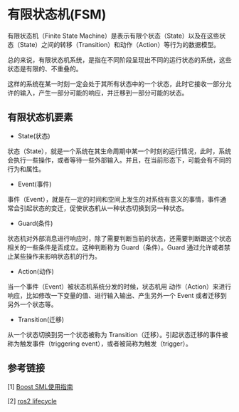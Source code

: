 # 有限状态机(FSM)

有限状态机（Finite State Machine）是表示有限个状态（State）以及在这些状态（State）之间的转移（Transition）和动作（Action）等行为的数据模型。

总的来说，有限状态机系统，是指在不同阶段呈现出不同的运行状态的系统，这些状态是有限的、不重叠的。

这样的系统在某一时刻一定会处于其所有状态中的一个状态，此时它接收一部分允许的输入，产生一部分可能的响应，并迁移到一部分可能的状态。

## 有限状态机要素

- State(状态)

状态（State），就是一个系统在其生命周期中某一个时刻的运行情况，此时，系统会执行一些操作，或者等待一些外部输入。并且，在当前形态下，可能会有不同的行为和属性。

- Event(事件)

事件（Event），就是在一定的时间和空间上发生的对系统有意义的事情，事件通常会引起状态的变迁，促使状态机从一种状态切换到另一种状态。

- Guard(条件)

状态机对外部消息进行响应时，除了需要判断当前的状态，还需要判断跟这个状态相关的一些条件是否成立。这种判断称为 Guard（条件）。Guard 通过允许或者禁止某些操作来影响状态机的行为。

- Action(动作)

当一个事件（Event）被状态机系统分发的时候，状态机用 动作（Action）来进行响应，比如修改一下变量的值、进行输入输出、产生另外一个 Event 或者迁移到另外一个状态等。

- Transition(迁移)

从一个状态切换到另一个状态被称为 Transition（迁移）。引起状态迁移的事件被称为触发事件（triggering event），或者被简称为触发（trigger）。

## 参考链接

[1] [Boost SML使用指南](https://zhuanlan.zhihu.com/p/430383570)

[2] [ros2 lifecycle](https://design.ros2.org/articles/node_lifecycle.html)
